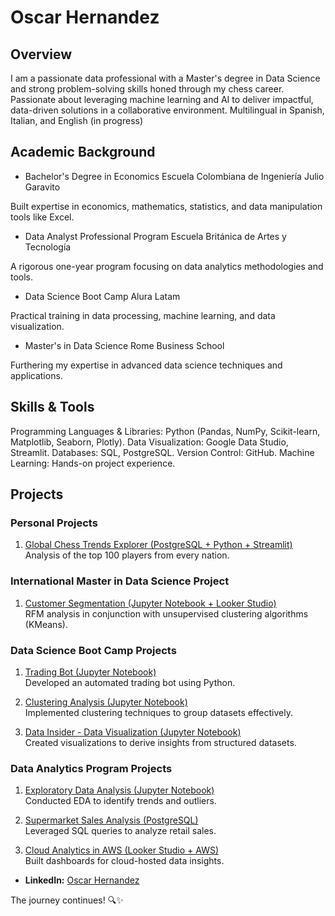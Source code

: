 # Oscar Hernandez

## Overview

I am a passionate data professional with a Master's degree in Data Science and strong problem-solving skills honed through my chess career. Passionate about leveraging machine learning and AI to deliver impactful, data-driven solutions in a collaborative environment. Multilingual in Spanish, Italian, and English (in progress)

## Academic Background

 - Bachelor's Degree in Economics
Escuela Colombiana de Ingeniería Julio Garavito

Built expertise in economics, mathematics, statistics, and data manipulation tools like Excel.

- Data Analyst Professional Program
Escuela Británica de Artes y Tecnología

A rigorous one-year program focusing on data analytics methodologies and tools.

 - Data Science Boot Camp
Alura Latam

Practical training in data processing, machine learning, and data visualization.

- Master's in Data Science
Rome Business School

Furthering my expertise in advanced data science techniques and applications.

## Skills & Tools

Programming Languages & Libraries: Python (Pandas, NumPy, Scikit-learn, Matplotlib, Seaborn, Plotly).
Data Visualization: Google Data Studio, Streamlit.
Databases: SQL, PostgreSQL.
Version Control: GitHub.
Machine Learning: Hands-on project experience.

## Projects

### Personal Projects
1. [Global Chess Trends Explorer (PostgreSQL + Python + Streamlit)](https://github.com/hzoscar/chess_rating_analytics_project_streamlit.git)  
   Analysis of the top 100 players from every nation.

### International Master in Data Science Project
1. [Customer Segmentation (Jupyter Notebook + Looker Studio)](https://github.com/hzoscar/customer-segmentation)  
   RFM analysis in conjunction with unsupervised clustering algorithms (KMeans).

### Data Science Boot Camp Projects
1. [Trading Bot (Jupyter Notebook)](https://github.com/hzoscar/ds_challenge_1_Trading_Bot)  
   Developed an automated trading bot using Python.

2. [Clustering Analysis (Jupyter Notebook)](https://github.com/hzoscar/ds_challenge_3_Clustering)  
   Implemented clustering techniques to group datasets effectively.

3. [Data Insider - Data Visualization (Jupyter Notebook)](https://github.com/hzoscar/ds_challenge_2_Data_Insider)  
   Created visualizations to derive insights from structured datasets.

### Data Analytics Program Projects
1. [Exploratory Data Analysis (Jupyter Notebook)](https://github.com/hzoscar/EBACMX-Data-Analytics-Course/tree/main/Part%204%20%E2%80%93%20EDA%20Exploratory%20Data%20Analysis/module%2020%20-%20Exploratory%20Data%20Analysis%20II)  
   Conducted EDA to identify trends and outliers.

2. [Supermarket Sales Analysis (PostgreSQL)](https://github.com/hzoscar/EBACMX-Data-Analytics-Course/tree/main/Part%2010%20-%20Non-relational%20databases%20and%20project%20part%202/module%2040%20-%20Exploratory%20data%20analysis%20with%20SQL)  
   Leveraged SQL queries to analyze retail sales.

3. [Cloud Analytics in AWS (Looker Studio + AWS)](https://github.com/hzoscar/EBACMX-Data-Analytics-Course/tree/main/Part%2013%20-%20%20Cloud%20Analytics%20in%20AWS)  
   Built dashboards for cloud-hosted data insights.

- **LinkedIn:**
 [Oscar Hernandez](https://www.linkedin.com/in/hzoscar) 

The journey continues! 🔍✨ 
